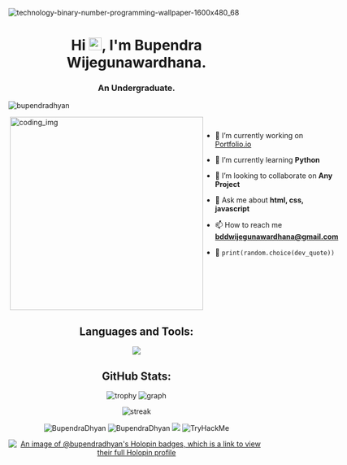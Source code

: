 ![technology-binary-number-programming-wallpaper-1600x480_68](https://user-images.githubusercontent.com/88621342/202923774-e8529a32-8047-4fad-98e0-71b550230481.jpg)
<h1 align="center">Hi <img src="https://media.giphy.com/media/hvRJCLFzcasrR4ia7z/giphy.gif" width="25px">, I'm Bupendra Wijegunawardhana.</h1>
<h3 align="center">An Undergraduate.</h3>

 <p align="left"> <img src="https://komarev.com/ghpvc/?username=BupendraDhyan&label=Profile%20views&color=0e75b6&style=flat" alt="bupendradhyan" /></p>
 <p align="left" img src="https://badges.pufler.dev/visits/bupendradhyan/char-al?color=black&logo=github&style=flat" alt="bupendradhyan" /></p>
 
<div style="display:flex">
  <img align="right" alt="coding_img" width="380" src="https://media.giphy.com/media/RbDKaczqWovIugyJmW/giphy.gif">
  </p>

- 🔭 I’m currently working on [Portfolio.io](https://github.com/BupendraDhyan/portfolio.io)

- 🌱 I’m currently learning **Python**

- 👯 I’m looking to collaborate on **Any Project**

- 💬 Ask me about **html, css, javascript**

- 📫 How to reach me **bddwijegunawardhana@gmail.com**

- 🐍 `print(random.choice(dev_quote))`
</div>



<h2 align="center">Languages and Tools:</h2>
<p align="center"> 
  <img src="https://skillicons.dev/icons?i=androidstudio,angular,arduino,blender,bootstrap,css,dart,discord,django,express,figma,firebase,flask,flutter,git,github,gitlab,heroku,html,java,js,linux,mongodb,mysql,nodejs,ps,py,selenium,ts,vscode&perline=10">
</p>


<h2 align="center">GitHub Stats:</h3>
<div align="center">


![trophy](https://github-profile-trophy.vercel.app/?username=bupendradhyan&no-bg=true&no-frame=true&column=4&theme=algolia)
![graph](https://github-readme-activity-graph.vercel.app/graph?username=bupendradhyan&bg_color=0000000&color=2980b9&line=2980b9&point=27ae60&area_color=2980b9&area=true&hide_border=true)

![streak](https://github-contributor-stats.vercel.app/api?username=bupendradhyan&title_color=3498db&text_color=2ecc71&icon_color=3498db&bg_color=00000000&hide_border=true&show_icons=true&include_all_commits=true&count_private=true&disable_animations=true)


<img src="https://github-readme-stats.vercel.app/api/top-langs?username=BupendraDhyan&layout=compact&include_all_commits=true&count_private=true&show_icons=true&line_height=20&title_color=7A7ADB&icon_color=2234AE&text_color=D3D3D3&bg_color=0,000000,130F40" alt="BupendraDhyan" />

<img src="https://github-readme-stats.vercel.app/api?username=BupendraDhyan&show_icons=true&line_height=20&title_color=7A7ADB&icon_color=2234AE&text_color=D3D3D3&bg_color=0,000000,130F40&include_all_commits=true&count_private=true" alt="BupendraDhyan" />

<img src="https://github-readme-streak-stats.herokuapp.com/?user=BupendraDhyan&border=D3D3D3&sideNums=7A7ADB&background=130F40&stroke=6842DB&currStreakNum=7A7ADB&ring=5B3CDD&fire=D3D351&currStreakLabel=D3D3D3&sideLabels=D3D3D3&dates=A3A3A3" />

<img src="https://tryhackme-badges.s3.amazonaws.com/bupendra.dhyan.png" alt="TryHackMe">




[![An image of @bupendradhyan's Holopin badges, which is a link to view their full Holopin profile](https://holopin.me/bupendradhyan)](https://holopin.io/@bupendradhyan)

</div>
